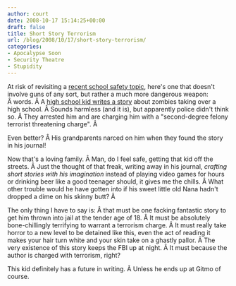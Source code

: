 ```yaml
---
author: court
date: 2008-10-17 15:14:25+00:00
draft: false
title: Short Story Terrorism
url: /blog/2008/10/17/short-story-terrorism/
categories:
- Apocalypse Soon
- Security Theatre
- Stupidity
---
```


At risk of revisiting a [recent school safety topic](http://www.vallentyne.com/blog/2008/10/13/ok-anybody-with-a-bigger-gun-than-mine-raise-your-hand-both-of-them/), here's one that doesn't involve guns of any sort, but rather a much more dangerous weapon: Â words. Â A [high school kid writes a story](http://www.lex18.com/Global/story.asp?S=2989614) about zombies taking over a high school. Â Sounds harmless (and it is), but apparently police didn't think so. Â They arrested him and are charging him with a "second-degree felony terrorist threatening charge". Â 

Even better? Â His grandparents narced on him when they found the story in his journal!

Now that's a loving family. Â Man, do I feel safe, getting that kid off the streets. Â Just the thought of that freak, writing away in his journal, _crafting short stories with his imagination_ instead of playing video games for hours or drinking beer like a good teenager should, it gives me the chills. Â What other trouble would he have gotten into if his sweet little old Nana hadn't dropped a dime on his skinny butt? Â 

The only thing I have to say is: Â that must be one facking fantastic story to get him thrown into jail at the tender age of 18. Â It must be absolutely bone-chillingly terrifying to warrant a terrorism charge. Â It must really take horror to a new level to be detained like this, even the act of reading it makes your hair turn white and your skin take on a ghastly pallor. Â The very existence of this story keeps the FBI up at night. Â It must because the author is charged with terrorism, right?

This kid definitely has a future in writing. Â Unless he ends up at Gitmo of course.
